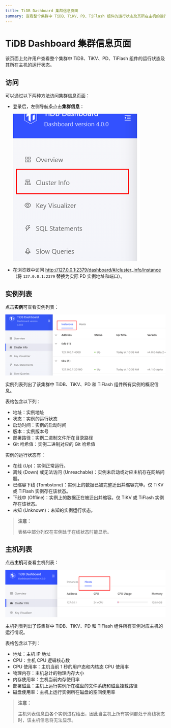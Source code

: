 ```yaml
---
title: TiDB Dashboard 集群信息页面
summary: 查看整个集群中 TiDB、TiKV、PD、TiFlash 组件的运行状态及其所在主机的运行状态
---
```


# TiDB Dashboard 集群信息页面

该页面上允许用户查看整个集群中 TiDB、TiKV、PD、TiFlash 组件的运行状态及其所在主机的运行状态。

## 访问

可以通过以下两种方法访问集群信息页面：

- 登录后，左侧导航条点击**集群信息**：

  ![访问](/media/dashboard/dashboard-cluster-info-access.png)

- 在浏览器中访问 <http://127.0.0.1:2379/dashboard/#/cluster_info/instance>（将 `127.0.0.1:2379` 替换为实际 PD 实例地址和端口）。

## 实例列表

点击**实例**可查看实例列表：

![实例](/media/dashboard/dashboard-cluster-info-instances.png)

实例列表列出了该集群中 TiDB、TiKV、PD 和 TiFlash 组件所有实例的概况信息。

表格包含以下列：

- 地址：实例地址
- 状态：实例的运行状态
- 启动时间：实例的启动时间
- 版本：实例版本号
- 部署路径：实例二进制文件所在目录路径
- Git 哈希值：实例二进制对应的 Git 哈希值

实例的运行状态有：

- 在线 (Up)：实例正常运行。
- 离线 (Down) 或无法访问 (Unreachable)：实例未启动或对应主机存在网络问题。
- 已缩容下线 (Tombstone)：实例上的数据已被完整迁出并缩容完毕。仅 TiKV 或 TiFlash 实例存在该状态。
- 下线中 (Offline)：实例上的数据正在被迁出并缩容。仅 TiKV 或 TiFlash 实例存在该状态。
- 未知 (Unknown)：未知的实例运行状态。

> **注意：**
>
> 表格中部分列仅在实例处于在线状态时能显示。

## 主机列表

点击**主机**可查看主机列表：

![主机](/media/dashboard/dashboard-cluster-info-hosts.png)

主机列表列出了该集群中 TiDB、TiKV、PD 和 TiFlash 组件所有实例对应主机的运行情况。

表格包含以下列：

- 地址：主机 IP 地址
- CPU：主机 CPU 逻辑核心数
- CPU 使用率：主机当前 1 秒的用户态和内核态 CPU 使用率
- 物理内存：主机总计的物理内存大小
- 内存使用率：主机当前内存使用率
- 部署磁盘：主机上运行实例所在磁盘的文件系统和磁盘挂载路径
- 磁盘使用率：主机上运行实例所在磁盘的空间使用率

> **注意：**
>
> 主机列表信息由各个实例进程给出，因此当主机上所有实例都处于离线状态时，该主机信息将无法显示。

